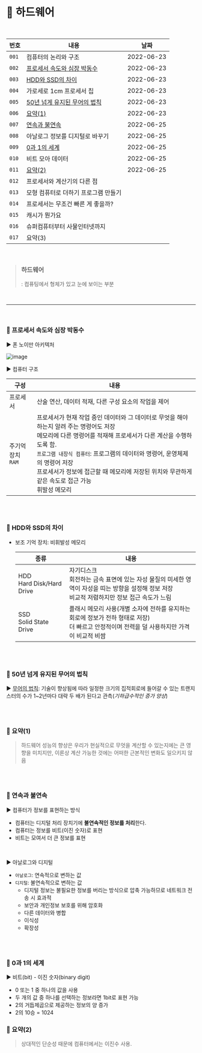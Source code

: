 # :triangular_flag_on_post: 하드웨어
<br/>

| 번호 | 내용 | 날짜 |
| --- | --- | --- |
| `001` | 컴퓨터의 논리와 구조 | 2022-06-23 |
| `002` | [프로세서 속도와 심장 박동수](#pushpin-프로세서-속도와-심장-박동수) | 2022-06-23 |
| `003` | [HDD와 SSD의 차이](#pushpin-hdd와-ssd의-차이) | 2022-06-23 |
| `004` | 가로세로 1cm 프로세서 칩 | 2022-06-23 |
| `005` | [50년 넘게 유지된 무어의 법칙](#pushpin-50년-넘게-유지된-무어의-법칙) | 2022-06-23 |
| `006` | [요약(1)](#pushpin-요약1) | 2022-06-23 |
| `007` | [연속과 불연속](#pushpin-연속과-불연속) | 2022-06-25 |
| `008` | 아날로그 정보를 디지털로 바꾸기 | 2022-06-25 |
| `009` | [0과 1의 세계](#pushpin-0과-1의-세계) | 2022-06-25 |
| `010` | 비트 모아 데이터 | 2022-06-25 |
| `011` | [요약(2)](#pushpin-요약2) | 2022-06-25 |
| `012` | 프로세서와 계산기의 다른 점 | |
| `013` | 모형 컴퓨터로 더하기 프로그램 만들기 | |
| `014` | 프로세서는 무조건 빠른 게 좋을까? | |
| `015` | 캐시가 뭔가요 | |
| `016` | 슈퍼컴퓨터부터 사물인터넷까지 | |
| `017` | 요약(3) | |


<br/>

> ### 하드웨어
> : 컴퓨팅에서 형체가 있고 눈에 보이는 부분

<br/>

---
<br/>

### :pushpin: 프로세서 속도와 심장 박동수
:arrow_forward: 폰 노이만 아키텍처

  ![image](https://user-images.githubusercontent.com/42609725/175309575-8117e6d3-0dc1-4752-a4a9-b2e375b8cdd8.png)


:arrow_forward: 컴퓨터 구조

  | 구성 | 내용 |
  | --- | --- |
  | 프로세서 | 산술 연산, 데이터 적재, 다른 구성 요소의 작업을 제어 |
  | 주기억장치<br/>`RAM` | 프로세서가 현재 작업 중인 데이터와 그 데이터로 무엇을 해야 하는지 알려 주는 명령어도 저장<br/>메모리에 다른 명령어를 적재해 프로세서가 다른 계산을 수행하도록 함.<br/>`프로그램 내장식 컴퓨터`: 프로그램의 데이터와 명령어, 운영체제의 명령어 저장<br/>프로세서가 정보에 접근할 때 메모리에 저장된 위치와 무관하게 같은 속도로 접근 가능<br/>휘발성 메모리

<br/><br/>

### :pushpin: HDD와 SSD의 차이
* 보조 기억 장치: 비휘발성 메모리
  
  | 종류 | 내용 |
  | --- | --- |
  | HDD<br/>Hard Disk/Hard Drive | 자기디스크<br/>회전하는 금속 표면에 있는 자성 물질의 미세한 영역이 자성을 띠는 방향을 설정해 정보 저장<br/>비교적 저렴하지만 정보 접근 속도가 느림 |
  | SSD<br/>Solid State Drive | 플래시 메모리 사용(개별 소자에 전하를 유지하는 회로에 정보가 전하 형태로 저장)<br/> 더 빠르고 안정적이며 전력을 덜 사용하지만 가격이 비교적 비쌈 |

<br/><br/>

### :pushpin: 50년 넘게 유지된 무어의 법칙
:arrow_forward: [무어의 법칙](https://www.nnpc.re.kr/bbs/board.php?bo_table=02_01_02&wr_id=70): 기술이 향상됨에 따라 일정한 크기의 집적회로에 들어갈 수 있는 트랜지스터의 수가 1~2년마다 대략 두 배가 된다고 관측(*기하급수적인 증가 양상*)

<br/><br/>

### :pushpin: 요약(1)
> 하드웨어 성능의 향상은 우리가 현실적으로 무엇을 계산할 수 있는지에는 큰 영향을 미치지만, 이론상 계산 가능한 것에는 어떠한 근본적인 변화도 일으키지 않음

<br/><br/>

### :pushpin: 연속과 불연속
:arrow_forward: 컴퓨터가 정보를 표현하는 방식
* 컴퓨터는 디지털 처리 장치기에 **불연속적인 정보를 처리**한다.
* 컴퓨터는 정보를 비트(이진 숫자)로 표현
* 비트는 모여서 더 큰 정보를 표현

<br/>

:arrow_forward: 아날로그와 디지털
* `아날로그`: 연속적으로 변하는 값
* `디지털`: 불연속적으로 변하는 값
  * 디지털 정보는 불필요한 정보를 버리는 방식으로 압축 가능하므로 네트워크 전송 시 효과적
  * 보안과 개인정보 보호를 위해 암호화
  * 다른 데이터와 병합
  * 이식성
  * 확장성

<br/><br/>

### :pushpin: 0과 1의 세계
:arrow_forward: 비트(bit) - 이진 숫자(binary digit)
* 0 또는 1 중 하나의 값을 사용
* 두 개의 값 중 하나를 선택하는 정보라면 1bit로 표현 가능
* 2의 거듭제곱으로 제공하는 정보의 양 증가
* 2의 10승 = 1024

### :pushpin: 요약(2)
> 상대적인 단순성 때문에 컴퓨터에서는 이진수 사용. 

